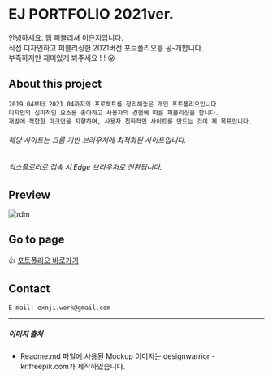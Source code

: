 # EJ PORTFOLIO 2021ver. 
안녕하세요. 웹 퍼블리셔 이은지입니다.  
직접 디자인하고 퍼블리싱한 2021버전 포트폴리오를 공-개합니다.  
부족하지만 재미있게 봐주세요 ! ! :stuck_out_tongue:

## About this project
```
2019.04부터 2021.04까지의 프로젝트를 정리해놓은 개인 포트폴리오입니다.
디자인의 심미적인 요소를 좋아하고 사용자의 경험에 따른 퍼블리싱을 합니다.
개발에 적합한 마크업을 지향하며, 사용자 친화적인 사이트를 만드는 것이 제 목표입니다.
```
###### 해당 사이트는 크롬 기반 브라우저에 최적화된 사이트입니다.
###### 익스플로러로 접속 시 Edge 브라우저로 전환됩니다.





## Preview
![rdm](https://user-images.githubusercontent.com/48412711/139116978-82f6e071-47af-4c68-95b5-cf15ee363810.jpg)


## Go to page
:+1: [포트폴리오 바로가기](https://uenji.github.io/portfolio2021/)


## Contact
```
E-mail: exnji.work@gmail.com
```

----------
##### 이미지 출처
+ Readme.md 파일에 사용된 Mockup 이미지는 designwarrior - kr.freepik.com가 제작하였습니다.</a>



